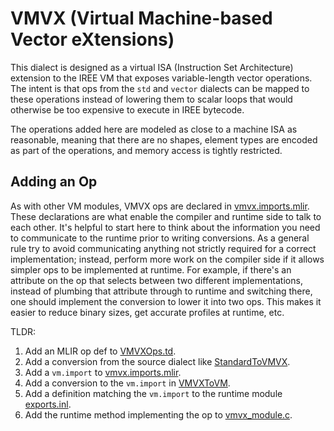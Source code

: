 # VMVX (Virtual Machine-based Vector eXtensions)

This dialect is designed as a virtual ISA (Instruction Set Architecture)
extension to the IREE VM that exposes variable-length vector operations.
The intent is that ops from the `std` and `vector` dialects can be mapped
to these operations instead of lowering them to scalar loops that would
otherwise be too expensive to execute in IREE bytecode.

The operations added here are modeled as close to a machine ISA as reasonable,
meaning that there are no shapes, element types are encoded as part of the
operations, and memory access is tightly restricted.

## Adding an Op

As with other VM modules, VMVX ops are declared in
[vmvx.imports.mlir](vmvx.imports.mlir).
These declarations are what enable the compiler and runtime side to talk to each
other. It's helpful to start here to think about the information you need to
communicate to the runtime prior to writing conversions. As a general rule try
to avoid communicating anything not strictly required for a correct
implementation; instead, perform more work on the compiler side if it allows
simpler ops to be implemented at runtime. For example, if there's an attribute
on the op that selects between two different implementations, instead of
plumbing that attribute through to runtime and switching there, one should
implement the conversion to lower it into two ops. This makes it easier to
reduce binary sizes, get accurate profiles at runtime, etc.

TLDR:

1.  Add an MLIR op def to
    [VMVXOps.td](IR/VMVXOps.td).
2.  Add a conversion from the source dialect like
    [StandardToVMVX](Conversion/StandardToVMVX/).
3.  Add a `vm.import` to
    [vmvx.imports.mlir](vmvx.imports.mlir).
4.  Add a conversion to the `vm.import` in
    [VMVXToVM](Conversion/VMVXToVM/).
5.  Add a definition matching the `vm.import` to the runtime module
    [exports.inl](/runtime/src/iree/modules/vmvx/exports.inl).
6.  Add the runtime method implementing the op to
    [vmvx_module.c](/runtime/src/iree/modules/vmvx/module.c).
